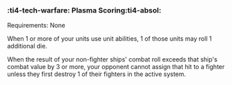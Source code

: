 ### :ti4-tech-warfare: **Plasma Scoring**:ti4-absol:

Requirements: None

When 1 or more of your units use unit abilities, 1 of those units may roll 1 additional die.

When the result of your non-fighter ships' combat roll exceeds that ship's combat value by 3 or more, your opponent cannot assign that hit to a fighter unless they first destroy 1 of their fighters in the active system.

